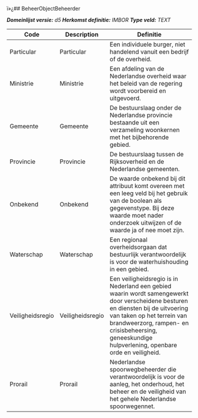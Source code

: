 ï»¿## BeheerObjectBeheerder

*__Domeinlijst versie:__ d5*
*__Herkomst definitie:__ IMBOR*
*__Type veld:__ TEXT*

|__Code__ |__Description__ |__Definitie__	|
|	---	|	---	|   ---	| 
| Particular | Particular | Een individuele burger, niet handelend vanuit een bedrijf of de overheid. |
| Ministrie | Ministrie | Een afdeling van de Nederlandse overheid waar het beleid van de regering wordt voorbereid en uitgevoerd. |
| Gemeente | Gemeente | De bestuurslaag onder de Nederlandse provincie bestaande uit een verzameling woonkernen met het bijbehorende gebied. |
| Provincie | Provincie | De bestuurslaag tussen de Rijksoverheid en de Nederlandse gemeenten. |
| Onbekend | Onbekend | De waarde onbekend bij dit attribuut komt overeen met een leeg veld bij het gebruik van de boolean als gegevenstype. Bij deze waarde moet nader onderzoek uitwijzen of de waarde ja of nee moet zijn. |
| Waterschap | Waterschap | Een regionaal overheidsorgaan dat bestuurlijk verantwoordelijk is voor de waterhuishouding in een gebied. |
| Veiligheidsregio | Veiligheidsregio | Een veiligheidsregio is in Nederland een gebied waarin wordt samengewerkt door verscheidene besturen en diensten bij de uitvoering van taken op het terrein van brandweerzorg, rampen- en crisisbeheersing, geneeskundige hulpverlening, openbare orde en veiligheid. |
| Prorail | Prorail | Nederlandse spoorwegbeheerder die verantwoordelijk is voor de aanleg, het onderhoud, het beheer en de veiligheid van het gehele Nederlandse spoorwegennet. |
